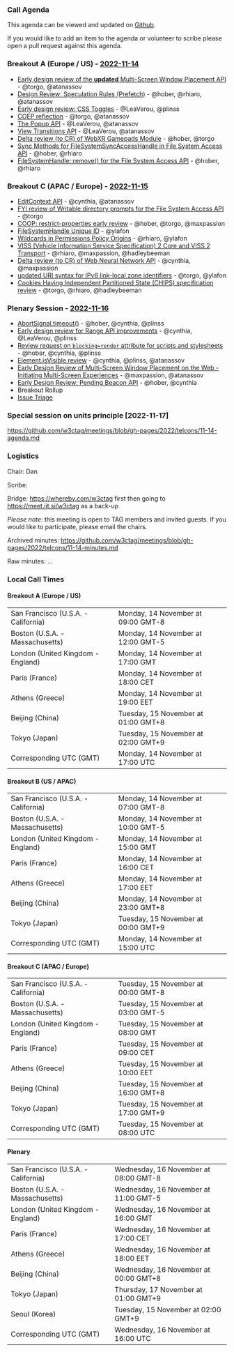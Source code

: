 ### Call Agenda

This agenda can be viewed and updated on [Github](https://github.com/w3ctag/meetings/blob/gh-pages/2022/telcons/11-14-agenda.md).

If you would like to add an item to the agenda or volunteer to scribe please open a pull request against this agenda.

### Breakout A (Europe / US) - [2022-11-14](https://www.timeanddate.com/worldclock/converter.html?iso=20221114T170000&p1=224&p2=43&p3=136&p4=195&p5=26&p6=33&p7=248&p8=235)

* [Early design review of the **updated** Multi-Screen Window Placement API](https://github.com/w3ctag/design-reviews/issues/602) - @torgo, @atanassov
* [Design Review: Speculation Rules (Prefetch)](https://github.com/w3ctag/design-reviews/issues/721) - @hober, @rhiaro, @atanassov
* [Early design review: CSS Toggles](https://github.com/w3ctag/design-reviews/issues/730) - @LeaVerou, @plinss
* [COEP reflection](https://github.com/w3ctag/design-reviews/issues/742) - @torgo, @atanassov
* [The Popup API](https://github.com/w3ctag/design-reviews/issues/743) - @LeaVerou, @atanassov
* [View Transitions API](https://github.com/w3ctag/design-reviews/issues/748) - @LeaVerou, @atanassov
* [Delta review (to CR) of WebXR Gamepads Module](https://github.com/w3ctag/design-reviews/issues/770) - @hober, @torgo
* [Sync Methods for FileSystemSyncAccessHandle in File System Access API](https://github.com/w3ctag/design-reviews/issues/772) - @hober, @rhiaro
* [FileSystemHandle::remove() for the File System Access API](https://github.com/w3ctag/design-reviews/issues/773) - @hober, @rhiaro

### Breakout C (APAC / Europe) - [2022-11-15](https://www.timeanddate.com/worldclock/converter.html?iso=20221115T080000&p1=224&p2=43&p3=136&p4=195&p5=26&p6=33&p7=248&p8=235)

* [EditContext API](https://github.com/w3ctag/design-reviews/issues/416) - @cynthia, @atanassov
* [FYI review of Writable directory prompts for the File System Access API](https://github.com/w3ctag/design-reviews/issues/749) - @torgo
* [COOP: restrict-properties early review](https://github.com/w3ctag/design-reviews/issues/760) - @hober, @torgo, @maxpassion
* [FileSystemHandle Unique ID](https://github.com/w3ctag/design-reviews/issues/764) - @ylafon
* [Wildcards in Permissions Policy Origins](https://github.com/w3ctag/design-reviews/issues/765) - @rhiaro, @ylafon
* [VISS (Vehicle Information Service Specification) 2 Core and VISS 2 Transport](https://github.com/w3ctag/design-reviews/issues/768) - @rhiaro, @maxpassion, @hadleybeeman
* [Delta review (to CR) of Web Neural Network API](https://github.com/w3ctag/design-reviews/issues/771) - @cynthia, @maxpassion
* [updated URI syntax for IPv6 link-local zone identifiers](https://github.com/w3ctag/design-reviews/issues/774) - @torgo, @ylafon
* [Cookies Having Independent Partitioned State (CHIPS) specification review](https://github.com/w3ctag/design-reviews/issues/779) - @torgo, @rhiaro, @hadleybeeman

### Plenary Session - [2022-11-16](https://www.timeanddate.com/worldclock/converter.html?iso=20221116T160000&p1=224&p2=43&p3=136&p4=195&p5=26&p6=33&p7=248&p8=235)

* [AbortSignal.timeout()](https://github.com/w3ctag/design-reviews/issues/711) - @hober, @cynthia, @plinss
* [Early design review for Range API improvements](https://github.com/w3ctag/design-reviews/issues/725) - @cynthia, @LeaVerou, @plinss
* [Review request on `blocking=render` attribute for scripts and stylesheets](https://github.com/w3ctag/design-reviews/issues/727) - @hober, @cynthia, @plinss
* [Element.isVisible review](https://github.com/w3ctag/design-reviews/issues/734) - @cynthia, @plinss, @atanassov
* [Early Design Review of Multi-Screen Window Placement on the Web - Initiating Multi-Screen Experiences](https://github.com/w3ctag/design-reviews/issues/767) - @maxpassion, @atanassov
* [Early Design Review: Pending Beacon API](https://github.com/w3ctag/design-reviews/issues/776) - @hober, @cynthia
* Breakout Rollup
* [Issue Triage](https://github.com/w3ctag/design-reviews/issues?q=is%3Aissue+is%3Aopen+label%3A%22Progress%3A+untriaged%22)

### Special session on units principle [2022-11-17]

https://github.com/w3ctag/meetings/blob/gh-pages/2022/telcons/11-14-agenda.md

### Logistics

Chair: Dan

Scribe:

Bridge: https://whereby.com/w3ctag first then going to https://meet.jit.si/w3ctag as a back-up

*Please note*: this meeting is open to TAG members and invited guests. If you would like to participate, please email the chairs.

Archived minutes: https://github.com/w3ctag/meetings/blob/gh-pages/2022/telcons/11-14-minutes.md

Raw minutes: ...


### Local Call Times

#### Breakout A (Europe / US)

<table>
<tr><td> San Francisco (U.S.A. - California) <td> Monday, 14 November at 09:00 GMT-8</td></tr>
<tr><td> Boston (U.S.A. - Massachusetts) <td> Monday, 14 November at 12:00 GMT-5</td></tr>
<tr><td> London (United Kingdom - England) <td> Monday, 14 November at 17:00 GMT</td></tr>
<tr><td> Paris (France) <td> Monday, 14 November at 18:00 CET</td></tr>
<tr><td> Athens (Greece) <td> Monday, 14 November at 19:00 EET</td></tr>
<tr><td> Beijing (China) <td> Tuesday, 15 November at 01:00 GMT+8</td></tr>
<tr><td> Tokyo (Japan) <td> Tuesday, 15 November at 02:00 GMT+9</td></tr>
<tr><td> Corresponding UTC (GMT) <td> Monday, 14 November at 17:00 UTC</td></tr>
</table>

#### Breakout B (US / APAC)

<table>
<tr><td> San Francisco (U.S.A. - California) <td> Monday, 14 November at 07:00 GMT-8</td></tr>
<tr><td> Boston (U.S.A. - Massachusetts) <td> Monday, 14 November at 10:00 GMT-5</td></tr>
<tr><td> London (United Kingdom - England) <td> Monday, 14 November at 15:00 GMT</td></tr>
<tr><td> Paris (France) <td> Monday, 14 November at 16:00 CET</td></tr>
<tr><td> Athens (Greece) <td> Monday, 14 November at 17:00 EET</td></tr>
<tr><td> Beijing (China) <td> Monday, 14 November at 23:00 GMT+8</td></tr>
<tr><td> Tokyo (Japan) <td> Tuesday, 15 November at 00:00 GMT+9</td></tr>
<tr><td> Corresponding UTC (GMT) <td> Monday, 14 November at 15:00 UTC</td></tr>
</table>

#### Breakout C (APAC / Europe)

<table>
<tr><td> San Francisco (U.S.A. - California) <td> Tuesday, 15 November at 00:00 GMT-8</td></tr>
<tr><td> Boston (U.S.A. - Massachusetts) <td> Tuesday, 15 November at 03:00 GMT-5</td></tr>
<tr><td> London (United Kingdom - England) <td> Tuesday, 15 November at 08:00 GMT</td></tr>
<tr><td> Paris (France) <td> Tuesday, 15 November at 09:00 CET</td></tr>
<tr><td> Athens (Greece) <td> Tuesday, 15 November at 10:00 EET</td></tr>
<tr><td> Beijing (China) <td> Tuesday, 15 November at 16:00 GMT+8</td></tr>
<tr><td> Tokyo (Japan) <td> Tuesday, 15 November at 17:00 GMT+9</td></tr>
<tr><td> Corresponding UTC (GMT) <td> Tuesday, 15 November at 08:00 UTC</td></tr>
</table>

#### Plenary

<table>
<tr><td> San Francisco (U.S.A. - California) <td> Wednesday, 16 November at 08:00 GMT-8</td></tr>
<tr><td> Boston (U.S.A. - Massachusetts) <td> Wednesday, 16 November at 11:00 GMT-5</td></tr>
<tr><td> London (United Kingdom - England) <td> Wednesday, 16 November at 16:00 GMT</td></tr>
<tr><td> Paris (France) <td> Wednesday, 16 November at 17:00 CET</td></tr>
<tr><td> Athens (Greece) <td> Wednesday, 16 November at 18:00 EET</td></tr>
<tr><td> Beijing (China) <td> Wednesday, 16 November at 00:00 GMT+8</td></tr>
<tr><td> Tokyo (Japan) <td> Thursday, 17 November at 01:00 GMT+9</td></tr>
<tr><td> Seoul (Korea) <td> Tuesday, 15 November at 02:00 GMT+9</td></tr>
<tr><td> Corresponding UTC (GMT) <td> Wednesday, 16 November at 16:00 UTC</td></tr>
</table>
